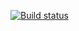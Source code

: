 [![Build status](https://ci.appveyor.com/api/projects/status/4h4e4kgo3rrbt6g7?svg=true)](https://ci.appveyor.com/project/Olesya1988/ajs-classes)